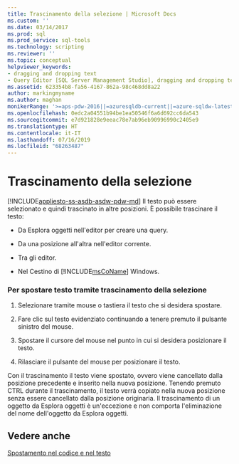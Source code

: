 ```yaml
---
title: Trascinamento della selezione | Microsoft Docs
ms.custom: ''
ms.date: 03/14/2017
ms.prod: sql
ms.prod_service: sql-tools
ms.technology: scripting
ms.reviewer: ''
ms.topic: conceptual
helpviewer_keywords:
- dragging and dropping text
- Query Editor [SQL Server Management Studio], dragging and dropping text
ms.assetid: 623354b8-fa56-4167-862a-98c468dd8a22
author: markingmyname
ms.author: maghan
monikerRange: '>=aps-pdw-2016||=azuresqldb-current||=azure-sqldw-latest||>=sql-server-2016||=sqlallproducts-allversions||>=sql-server-linux-2017||=azuresqldb-mi-current'
ms.openlocfilehash: 0edc2a04551b94be1ea50546f6a6d692cc6da543
ms.sourcegitcommit: e7d921828e9eeac78e7ab96eb90996990c2405e9
ms.translationtype: HT
ms.contentlocale: it-IT
ms.lasthandoff: 07/16/2019
ms.locfileid: "68263487"
---
```

# <a name="drag-and-drop-text"></a>Trascinamento della selezione
[!INCLUDE[appliesto-ss-asdb-asdw-pdw-md](../../includes/appliesto-ss-asdb-asdw-pdw-md.md)]
  Il testo può essere selezionato e quindi trascinato in altre posizioni. È possibile trascinare il testo:  
  
-   Da Esplora oggetti nell'editor per creare una query.  
  
-   Da una posizione all'altra nell'editor corrente.  
  
-   Tra gli editor.  
  
-   Nel Cestino di [!INCLUDE[msCoName](../../includes/msconame-md.md)] Windows.  
  
### <a name="to-drag-and-drop-text"></a>Per spostare testo tramite trascinamento della selezione  
  
1.  Selezionare tramite mouse o tastiera il testo che si desidera spostare.  
  
2.  Fare clic sul testo evidenziato continuando a tenere premuto il pulsante sinistro del mouse.  
  
3.  Spostare il cursore del mouse nel punto in cui si desidera posizionare il testo.  
  
4.  Rilasciare il pulsante del mouse per posizionare il testo.  
  
 Con il trascinamento il testo viene spostato, ovvero viene cancellato dalla posizione precedente e inserito nella nuova posizione. Tenendo premuto CTRL durante il trascinamento, il testo verrà copiato nella nuova posizione senza essere cancellato dalla posizione originaria. Il trascinamento di un oggetto da Esplora oggetti è un'eccezione e non comporta l'eliminazione del nome dell'oggetto da Esplora oggetti.  
  
## <a name="see-also"></a>Vedere anche  
 [Spostamento nel codice e nel testo](../../relational-databases/scripting/navigate-code-and-text.md)  
  
  

